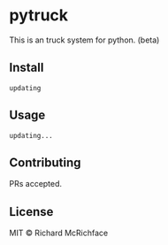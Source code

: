 # pytruck

This is an truck system for python. (beta)

## Install

```
updating
```

## Usage

```
updating...
```

## Contributing

PRs accepted.

## License

MIT © Richard McRichface